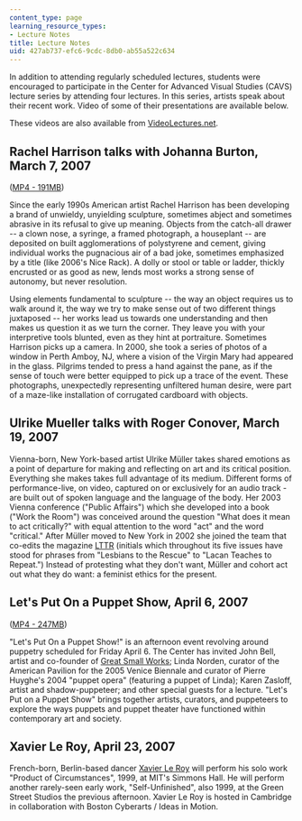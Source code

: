 ```yaml
---
content_type: page
learning_resource_types:
- Lecture Notes
title: Lecture Notes
uid: 427ab737-efc6-9cdc-8db0-ab55a522c634
---
```


In addition to attending regularly scheduled lectures, students were encouraged to participate in the Center for Advanced Visual Studies (CAVS) lecture series by attending four lectures. In this series, artists speak about their recent work. Video of some of their presentations are available below.

These videos are also available from [VideoLectures.net](http://videolectures.net/mit4301s07_intro_visual_arts/).

Rachel Harrison talks with Johanna Burton, March 7, 2007
--------------------------------------------------------

([MP4 - 191MB](http://www.archive.org/download/MIT4.301S07/ocw-4.301-07mar2007-ipod.mp4))

Since the early 1990s American artist Rachel Harrison has been developing a brand of unwieldy, unyielding sculpture, sometimes abject and sometimes abrasive in its refusal to give up meaning. Objects from the catch-all drawer -- a clown nose, a syringe, a framed photograph, a houseplant -- are deposited on built agglomerations of polystyrene and cement, giving individual works the pugnacious air of a bad joke, sometimes emphasized by a title (like 2006's Nice Rack). A dolly or stool or table or ladder, thickly encrusted or as good as new, lends most works a strong sense of autonomy, but never resolution.

Using elements fundamental to sculpture -- the way an object requires us to walk around it, the way we try to make sense out of two different things juxtaposed -- her works lead us towards one understanding and then makes us question it as we turn the corner. They leave you with your interpretive tools blunted, even as they hint at portraiture. Sometimes Harrison picks up a camera. In 2000, she took a series of photos of a window in Perth Amboy, NJ, where a vision of the Virgin Mary had appeared in the glass. Pilgrims tended to press a hand against the pane, as if the sense of touch were better equipped to pick up a trace of the event. These photographs, unexpectedly representing unfiltered human desire, were part of a maze-like installation of corrugated cardboard with objects.

Ulrike Mueller talks with Roger Conover, March 19, 2007
-------------------------------------------------------

Vienna-born, New York-based artist Ulrike Müller takes shared emotions as a point of departure for making and reflecting on art and its critical position. Everything she makes takes full advantage of its medium. Different forms of performance-live, on video, captured on or exclusively for an audio track - are built out of spoken language and the language of the body. Her 2003 Vienna conference ("Public Affairs") which she developed into a book ("Work the Room") was conceived around the question "What does it mean to act critically?" with equal attention to the word "act" and the word "critical." After Müller moved to New York in 2002 she joined the team that co-edits the magazine [LTTR](http://www.lttr.org/) (initials which throughout its five issues have stood for phrases from "Lesbians to the Rescue" to "Lacan Teaches to Repeat.") Instead of protesting what they don't want, Müller and cohort act out what they do want: a feminist ethics for the present.

Let's Put On a Puppet Show, April 6, 2007
-----------------------------------------

([MP4 - 247MB](http://www.archive.org/download/MIT4.301S07/ocw-4.301-06apr2007-ipod.mp4))

"Let's Put On a Puppet Show!" is an afternoon event revolving around puppetry scheduled for Friday April 6. The Center has invited John Bell, artist and co-founder of [Great Small Works](http://greatsmallworks.blogspot.in/); Linda Norden, curator of the American Pavilion for the 2005 Venice Biennale and curator of Pierre Huyghe's 2004 "puppet opera" (featuring a puppet of Linda); Karen Zasloff, artist and shadow-puppeteer; and other special guests for a lecture. "Let's Put on a Puppet Show" brings together artists, curators, and puppeteers to explore the ways puppets and puppet theater have functioned within contemporary art and society.

Xavier Le Roy, April 23, 2007
-----------------------------

French-born, Berlin-based dancer [Xavier Le Roy](http://www.xavierleroy.com/page.php?id=ac7d13b59a24c4d4b778159b56ef6d1135577d7e&lg=en) will perform his solo work "Product of Circumstances", 1999, at MIT's Simmons Hall. He will perform another rarely-seen early work, "Self-Unfinished", also 1999, at the Green Street Studios the previous afternoon. Xavier Le Roy is hosted in Cambridge in collaboration with Boston Cyberarts / Ideas in Motion.